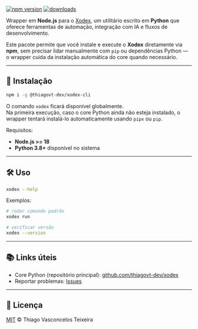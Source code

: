 
[![npm version](https://img.shields.io/npm/v/@thiagovt-dev/xodex-cli?color=blue)](https://www.npmjs.com/package/@thiagovt-dev/xodex-cli)
[![downloads](https://img.shields.io/npm/dt/@thiagovt-dev/xodex-cli.svg)](https://www.npmjs.com/package/@thiagovt-dev/xodex-cli)

Wrapper em **Node.js** para o [Xodex](https://github.com/thiagovt-dev/xodex), um utilitário escrito em **Python** que oferece ferramentas de automação, integração com IA e fluxos de desenvolvimento.

Este pacote permite que você instale e execute o **Xodex** diretamente via **npm**, sem precisar lidar manualmente com `pip` ou dependências Python — o wrapper cuida da instalação automática do core quando necessário.

---

## 🚀 Instalação

```bash
npm i -g @thiagovt-dev/xodex-cli
```

O comando `xodex` ficará disponível globalmente.  
Na primeira execução, caso o core Python ainda não esteja instalado, o wrapper tentará instalá-lo automaticamente usando `pipx` ou `pip`.

Requisitos:
- **Node.js >= 18**
- **Python 3.8+** disponível no sistema

---

## 🛠️ Uso

```bash
xodex --help
```

Exemplos:
```bash
# rodar comando padrão
xodex run

# verificar versão
xodex --version
```

---

## 📚 Links úteis
- Core Python (repositório principal): [github.com/thiagovt-dev/xodex](https://github.com/thiagovt-dev/xodex)
- Reportar problemas: [Issues](https://github.com/thiagovt-dev/xodex/issues)

---

## 📄 Licença
[MIT](./LICENSE) © Thiago Vasconcelos Teixeira
